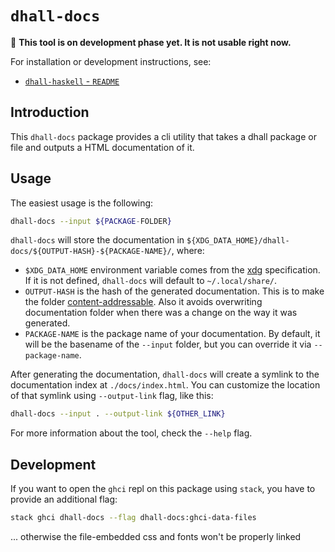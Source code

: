 # `dhall-docs`

:construction: **This tool is on development phase yet. It is not usable right now.**

For installation or development instructions, see:

* [`dhall-haskell` - `README`](https://github.com/dhall-lang/dhall-haskell/blob/master/README.md)

## Introduction

This `dhall-docs` package provides a cli utility that takes a dhall package or
file and outputs a HTML documentation of it.

## Usage

The easiest usage is the following:

```bash
dhall-docs --input ${PACKAGE-FOLDER}
```

`dhall-docs` will store the documentation in
`${XDG_DATA_HOME}/dhall-docs/${OUTPUT-HASH}-${PACKAGE-NAME}/`, where:

* `$XDG_DATA_HOME` environment variable comes from the
    [xdg](https://specifications.freedesktop.org/basedir-spec/basedir-spec-latest.html)
    specification. If it is not defined, `dhall-docs` will default to
    `~/.local/share/`.
* `OUTPUT-HASH` is the hash of the generated documentation. This is to make the
    folder [content-addressable](https://es.wikipedia.org/wiki/Content_Addressed_Storage).
    Also it avoids overwriting documentation folder when there was a change on
    the way it was generated.
* `PACKAGE-NAME` is the package name of your documentation. By default, it will
    be the basename of the `--input` folder, but you can override it via
    `--package-name`.

After generating the documentation, `dhall-docs` will create a symlink to the
documentation index at `./docs/index.html`. You can customize the location of
that symlink using `--output-link` flag, like this:

```bash
dhall-docs --input . --output-link ${OTHER_LINK}
```

For more information about the tool, check the `--help` flag.

## Development

If you want to open the `ghci` repl on this package using `stack`, you have to
provide an additional flag:

```bash
stack ghci dhall-docs --flag dhall-docs:ghci-data-files
```

... otherwise the file-embedded css and fonts won't be properly linked
